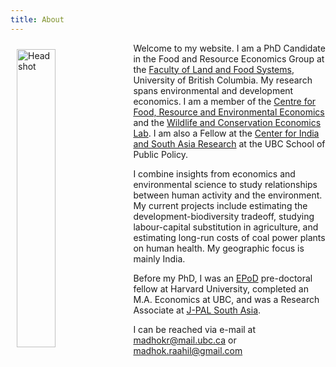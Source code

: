 ```yaml
---
title: About
---
```

<img src="/img/headshot.jpg" alt="Headshot" width="35%" style="float:left; margin:10px 10px 10px 10px;" />

Welcome to my website. I am a PhD Candidate in the Food and Resource Economics Group at the [Faculty of Land and Food Systems](https://www.landfood.ubc.ca/), University of British Columbia. My research spans environmental and development economics. I am a member of the [Centre for Food, Resource and Environmental Economics](https://cfree.landfood.ubc.ca/) and the [Wildlife and Conservation Economics Lab](http://wildconsecon.landfood.ubc.ca/). I am also a Fellow at the [Center for India and South Asia Research](https://cisar.iar.ubc.ca/) at the UBC School of Public Policy. 

I combine insights from economics and environmental science to study relationships between human activity and the environment. My current projects include estimating the development-biodiversity tradeoff, studying labour-capital substitution in agriculture, and estimating long-run costs of coal power plants on human health. My geographic focus is mainly India.

Before my PhD, I was an [EPoD](https://epod.cid.harvard.edu/) pre-doctoral fellow at Harvard University, completed an M.A. Economics at UBC, and was a Research Associate at [J-PAL South Asia](https://www.povertyactionlab.org/south-asia).

I can be reached via e-mail at <a href="mailto:madhokr@mail.ubc.ca">madhokr@mail.ubc.ca</a> or <a href="mailto:madhok.raahil@gmail.com">madhok.raahil@gmail.com</a>
